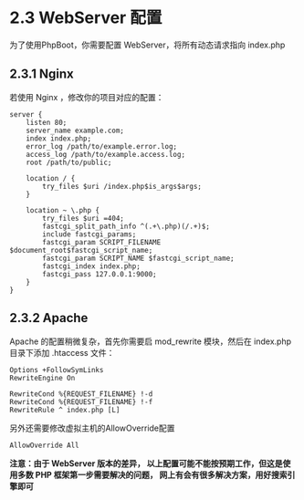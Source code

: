 # 2.3 WebServer 配置
为了使用PhpBoot，你需要配置 WebServer，将所有动态请求指向 index.php

## 2.3.1 Nginx

若使用 Nginx ，修改你的项目对应的配置：

```
server {
    listen 80;
    server_name example.com;
    index index.php;
    error_log /path/to/example.error.log;
    access_log /path/to/example.access.log;
    root /path/to/public;

    location / {
        try_files $uri /index.php$is_args$args;
    }

    location ~ \.php {
        try_files $uri =404;
        fastcgi_split_path_info ^(.+\.php)(/.+)$;
        include fastcgi_params;
        fastcgi_param SCRIPT_FILENAME $document_root$fastcgi_script_name;
        fastcgi_param SCRIPT_NAME $fastcgi_script_name;
        fastcgi_index index.php;
        fastcgi_pass 127.0.0.1:9000;
    }
}
```

## 2.3.2 Apache

Apache 的配置稍微复杂，首先你需要启 mod_rewrite 模块，然后在 index.php 目录下添加 .htaccess 文件：

```
Options +FollowSymLinks
RewriteEngine On

RewriteCond %{REQUEST_FILENAME} !-d
RewriteCond %{REQUEST_FILENAME} !-f
RewriteRule ^ index.php [L]
```

另外还需要修改虚拟主机的AllowOverride配置

```
AllowOverride All
```

**注意：由于 WebServer 版本的差异， 以上配置可能不能按预期工作，但这是使用多数 PHP 框架第一步需要解决的问题， 网上有会有很多解决方案，用好搜索引擎即可**
